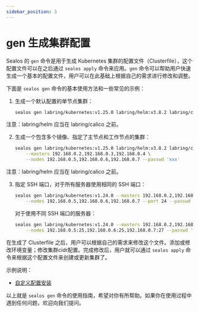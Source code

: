 ```yaml
---
sidebar_position: 3
---
```


# gen 生成集群配置

Sealos 的 `gen` 命令是用于生成 Kubernetes 集群的配置文件（Clusterfile），这个配置文件可以在之后通过 `sealos apply` 命令来应用。`gen` 命令可以帮助用户快速生成一个基本的配置文件，用户可以在此基础上根据自己的需求进行修改和调整。

下面是 `sealos gen` 命令的基本使用方法和一些常见的示例：

1. 生成一个默认配置的单节点集群：
   
   ```bash
   sealos gen labring/kubernetes:v1.25.0 labring/helm:v3.8.2 labring/calico:v3.24.1
   ```

注意：labring/helm 应当在 labring/calico 之前。

2. 生成一个包含多个镜像、指定了主节点和工作节点的集群：

   ```bash
   sealos gen labring/kubernetes:v1.25.0 labring/helm:v3.8.2 labring/calico:v3.24.1 \
       --masters 192.168.0.2,192.168.0.3,192.168.0.4 \
       --nodes 192.168.0.5,192.168.0.6,192.168.0.7 --passwd 'xxx'
   ```

注意：labring/helm 应当在 labring/calico 之前。

3. 指定 SSH 端口，对于所有服务器使用相同的 SSH 端口：

   ```bash
   sealos gen labring/kubernetes:v1.24.0 --masters 192.168.0.2,192.168.0.3,192.168.0.4 \
       --nodes 192.168.0.5,192.168.0.6,192.168.0.7 --port 24 --passwd 'xxx'
   ```

   对于使用不同 SSH 端口的服务器：

   ```bash
   sealos gen labring/kubernetes:v1.24.0 --masters 192.168.0.2,192.168.0.3:23,192.168.0.4:24 \
       --nodes 192.168.0.5:25,192.168.0.6:25,192.168.0.7:27 --passwd 'xxx'
   ```

在生成了 Clusterfile 之后，用户可以根据自己的需求来修改这个文件。添加或修改环境变量；修改集群cidr配置。完成修改后，用户就可以通过 `sealos apply` 命令来根据这个配置文件来创建或更新集群了。

示例说明：

- [自定义配置安装](/self-hosting/lifecycle-management/operations/run-cluster/gen-apply-cluster.md)

以上就是 `sealos gen` 命令的使用指南，希望对你有所帮助。如果你在使用过程中遇到任何问题，欢迎向我们提问。
